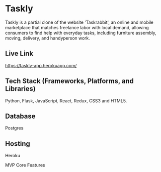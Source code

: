 # Taskly

Taskly is a partial clone of the website 'Taskrabbit', an online and mobile marketplace that matches freelance labor with local demand, allowing consumers to find help with everyday tasks, including furniture assembly, moving, delivery, and handyperson work. 

## Live Link
https://taskly-app.herokuapp.com/

## Tech Stack (Frameworks, Platforms, and Libraries)
Python, Flask, JavaScript, React, Redux, CSS3 and HTML5.

## Database
Postgres

## Hosting
Heroku

MVP Core Features

